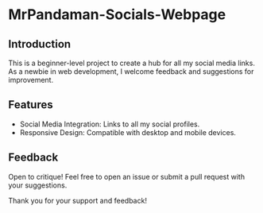 # MrPandaman-Socials-Webpage

## Introduction

This is a beginner-level project to create a hub for all my social media links. As a newbie in web development, I welcome feedback and suggestions for improvement.

## Features

- Social Media Integration: Links to all my social profiles.
- Responsive Design: Compatible with desktop and mobile devices.

## Feedback

Open to critique! Feel free to open an issue or submit a pull request with your suggestions.

Thank you for your support and feedback!
